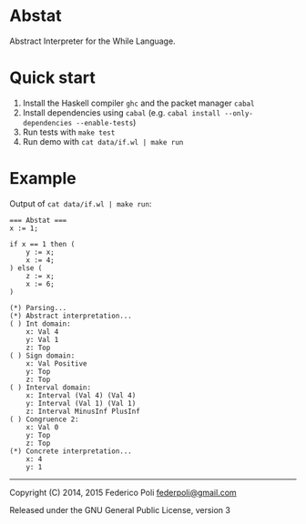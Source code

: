 # Abstat

Abstract Interpreter for the While Language.


# Quick start

1. Install the Haskell compiler `ghc` and the packet manager `cabal`
2. Install dependencies using `cabal` (e.g. `cabal install --only-dependencies --enable-tests`)
3. Run tests with `make test`
4. Run demo with `cat data/if.wl | make run`


# Example

Output of `cat data/if.wl | make run`:


```
=== Abstat ===
x := 1;

if x == 1 then (
	y := x;
	x := 4;
) else (
	z := x;
	x := 6;
)

(*) Parsing...
(*) Abstract interpretation...
( ) Int domain:
    x: Val 4
    y: Val 1
    z: Top
( ) Sign domain:
    x: Val Positive
    y: Top
    z: Top
( ) Interval domain:
    x: Interval (Val 4) (Val 4)
    y: Interval (Val 1) (Val 1)
    z: Interval MinusInf PlusInf
( ) Congruence 2:
    x: Val 0
    y: Top
    z: Top
(*) Concrete interpretation...
    x: 4
    y: 1

```


---

Copyright (C) 2014, 2015 Federico Poli <federpoli@gmail.com>

Released under the GNU General Public License, version 3
